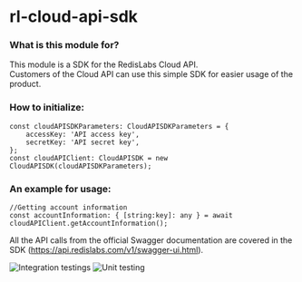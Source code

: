 # rl-cloud-api-sdk
### What is this module for? ###
This module is a SDK for the RedisLabs Cloud API. </br>
Customers of the Cloud API can use this simple SDK for easier usage of the product.

### How to initialize: ###
```
const cloudAPISDKParameters: CloudAPISDKParameters = {
    accessKey: 'API access key',
    secretKey: 'API secret key',
};
const cloudAPIClient: CloudAPISDK = new CloudAPISDK(cloudAPISDKParameters);
```

### An example for usage: ###
```
//Getting account information
const accountInformation: { [string:key]: any } = await cloudAPIClient.getAccountInformation();
```

All the API calls from the official Swagger documentation are covered in the SDK
(https://api.redislabs.com/v1/swagger-ui.html).

![Integration testings](https://github.com/danitseitlin/rl-cloud-api-sdk/workflows/Integration%20testings/badge.svg)
![Unit testing](https://github.com/danitseitlin/rl-cloud-api-sdk/workflows/Unit%20testing/badge.svg)
